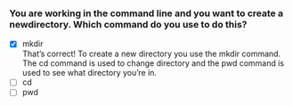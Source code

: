 ### You are working in the command line and you want to create a newdirectory. Which command do you use to do this?

- [x] mkdir <br>
      That’s correct! To create a new directory you use the mkdir command. The cd command is used to change directory and the pwd command is used to see what directory you’re in.
- [ ] cd
- [ ] pwd
